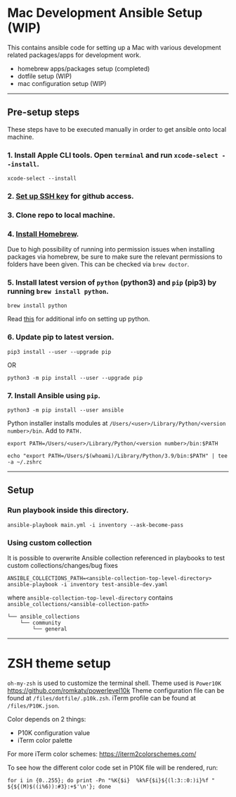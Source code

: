 # Mac Development Ansible Setup (WIP)

This contains ansible code for setting up a Mac with various development related packages/apps for development work.
* homebrew apps/packages setup (completed)
* dotfile setup (WIP)
* mac configuration setup (WIP)
---
## Pre-setup steps
These steps have to be executed manually in order to get ansible onto local machine.

### 1. Install Apple CLI tools. Open `terminal` and run `xcode-select --install`.
```
xcode-select --install
```
### 2. [Set up SSH key](https://docs.github.com/en/free-pro-team@latest/github/authenticating-to-github/generating-a-new-ssh-key-and-adding-it-to-the-ssh-agent) for github access.
### 3. Clone repo to local machine.

### 4. [Install Homebrew](https://brew.sh/).
Due to high possibility of running into permission issues when installing packages via homebrew, be sure to make sure the relevant permissions to folders have been given. This can be checked via `brew doctor`.

### 5. Install latest version of `python` (python3) and `pip` (pip3) by running `brew install python`.
```
brew install python
```
Read [this](https://opensource.com/article/19/5/python-3-default-mac) for additional info on setting up python.
### 6. Update pip to latest version.
```
pip3 install --user --upgrade pip
```
OR
```
python3 -m pip install --user --upgrade pip
```
### 7. Install Ansible using `pip`.
```
python3 -m pip install --user ansible

```
Python installer installs modules at `/Users/<user>/Library/Python/<version number>/bin`.
Add to `PATH.`
```
export PATH=/Users/<user>/Library/Python/<version number>/bin:$PATH
```
```
echo "export PATH=/Users/$(whoami)/Library/Python/3.9/bin:$PATH" | tee -a ~/.zshrc
```
---

## Setup
### Run playbook inside this directory.
```
ansible-playbook main.yml -i inventory --ask-become-pass
```

### Using custom collection
It is possible to overwrite Ansible collection referenced in playbooks to test custom collections/changes/bug fixes
```
ANSIBLE_COLLECTIONS_PATH=<ansible-collection-top-level-directory> ansible-playbook -i inventory test-ansible-dev.yaml
```
where `ansible-collection-top-level-directory` contains `ansible_collections/<ansible-collection-path>`

```
└── ansible_collections
    └── community
        └── general
```

---

# ZSH theme setup

`oh-my-zsh` is used to customize the terminal shell. Theme used is `Power10K` https://github.com/romkatv/powerlevel10k
Theme configuration file can be found at `/files/dotfile/.p10k.zsh`.
iTerm profile can be found at `/files/P10K.json`.

Color depends on 2 things:
* P10K configuration value
* iTerm color palette

For more iTerm color schemes: https://iterm2colorschemes.com/

To see how the different color code set in P10K file will be rendered, run:
```
for i in {0..255}; do print -Pn "%K{$i}  %k%F{$i}${(l:3::0:)i}%f " ${${(M)$((i%6)):#3}:+$'\n'}; done
```